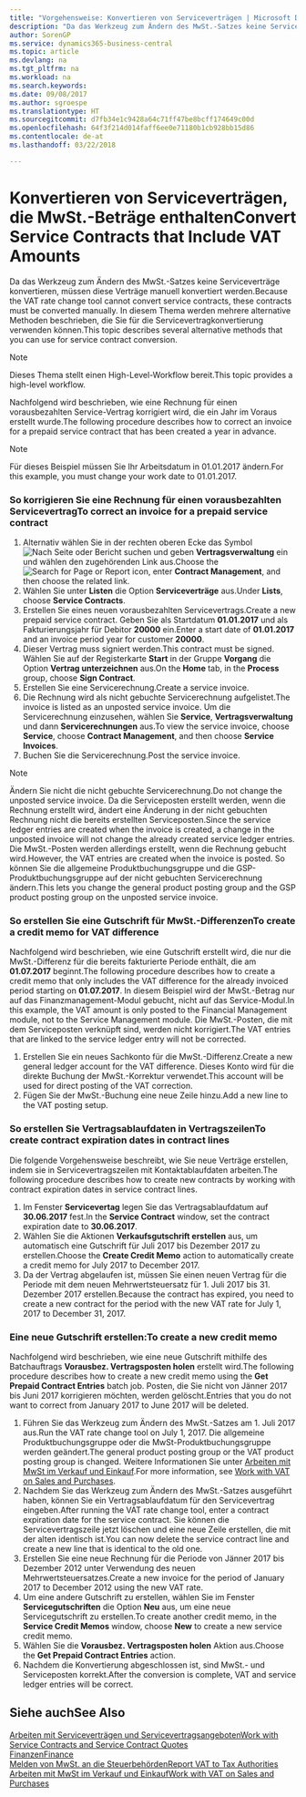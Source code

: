 ```yaml
---
title: "Vorgehensweise: Konvertieren von Serviceverträgen | Microsoft Docs"
description: "Da das Werkzeug zum Ändern des MwSt.-Satzes keine Serviceverträge konvertieren, müssen diese Verträge manuell konvertiert werden. In diesem Thema werden mehrere alternative Methoden beschrieben, die Sie für die Servicevertragkonvertierung verwenden können."
author: SorenGP
ms.service: dynamics365-business-central
ms.topic: article
ms.devlang: na
ms.tgt_pltfrm: na
ms.workload: na
ms.search.keywords: 
ms.date: 09/08/2017
ms.author: sgroespe
ms.translationtype: HT
ms.sourcegitcommit: d7fb34e1c9428a64c71ff47be8bcff174649c00d
ms.openlocfilehash: 64f3f214d014faff6ee0e71180b1cb928bb15d86
ms.contentlocale: de-at
ms.lasthandoff: 03/22/2018

---
```

# <a name="convert-service-contracts-that-include-vat-amounts"></a><span data-ttu-id="96bc3-104">Konvertieren von Serviceverträgen, die MwSt.-Beträge enthalten</span><span class="sxs-lookup"><span data-stu-id="96bc3-104">Convert Service Contracts that Include VAT Amounts</span></span>
<span data-ttu-id="96bc3-105">Da das Werkzeug zum Ändern des MwSt.-Satzes keine Serviceverträge konvertieren, müssen diese Verträge manuell konvertiert werden.</span><span class="sxs-lookup"><span data-stu-id="96bc3-105">Because the VAT rate change tool cannot convert service contracts, these contracts must be converted manually.</span></span> <span data-ttu-id="96bc3-106">In diesem Thema werden mehrere alternative Methoden beschrieben, die Sie für die Servicevertragkonvertierung verwenden können.</span><span class="sxs-lookup"><span data-stu-id="96bc3-106">This topic describes several alternative methods that you can use for service contract conversion.</span></span>  

> [!NOTE]  
>  <span data-ttu-id="96bc3-107">Dieses Thema stellt einen High-Level-Workflow bereit.</span><span class="sxs-lookup"><span data-stu-id="96bc3-107">This topic provides a high-level workflow.</span></span>  

 <span data-ttu-id="96bc3-108">Nachfolgend wird beschrieben, wie eine Rechnung für einen vorausbezahlten Service-Vertrag korrigiert wird, die ein Jahr im Voraus erstellt wurde.</span><span class="sxs-lookup"><span data-stu-id="96bc3-108">The following procedure describes how to correct an invoice for a prepaid service contract that has been created a year in advance.</span></span>  

> [!NOTE]  
>  <span data-ttu-id="96bc3-109">Für dieses Beispiel müssen Sie Ihr Arbeitsdatum in 01.01.2017 ändern.</span><span class="sxs-lookup"><span data-stu-id="96bc3-109">For this example, you must change your work date to 01.01.2017.</span></span>  

### <a name="to-correct-an-invoice-for-a-prepaid-service-contract"></a><span data-ttu-id="96bc3-110">So korrigieren Sie eine Rechnung für einen vorausbezahlten Servicevertrag</span><span class="sxs-lookup"><span data-stu-id="96bc3-110">To correct an invoice for a prepaid service contract</span></span>  
1. <span data-ttu-id="96bc3-111">Alternativ wählen Sie in der rechten oberen Ecke das Symbol ![Nach Seite oder Bericht suchen](media/ui-search/search_small.png "Nach Seite oder Bericht suchen") und geben **Vertragsverwaltung** ein und wählen den zugehörenden Link aus.</span><span class="sxs-lookup"><span data-stu-id="96bc3-111">Choose the ![Search for Page or Report](media/ui-search/search_small.png "Search for Page or Report icon") icon, enter **Contract Management**, and then choose the related link.</span></span>  
2. <span data-ttu-id="96bc3-112">Wählen Sie unter **Listen** die Option **Serviceverträge** aus.</span><span class="sxs-lookup"><span data-stu-id="96bc3-112">Under **Lists**, choose **Service Contracts**.</span></span>  
3. <span data-ttu-id="96bc3-113">Erstellen Sie eines neuen vorausbezahlten Servicevertrags.</span><span class="sxs-lookup"><span data-stu-id="96bc3-113">Create a new prepaid service contract.</span></span> <span data-ttu-id="96bc3-114">Geben Sie als Startdatum **01.01.2017** und als Fakturierungsjahr für Debitor **20000** ein.</span><span class="sxs-lookup"><span data-stu-id="96bc3-114">Enter a start date of **01.01.2017** and an invoice period year for customer **20000**.</span></span>  
4. <span data-ttu-id="96bc3-115">Dieser Vertrag muss signiert werden.</span><span class="sxs-lookup"><span data-stu-id="96bc3-115">This contract must be signed.</span></span> <span data-ttu-id="96bc3-116">Wählen Sie auf der Registerkarte **Start** in der Gruppe **Vorgang** die Option **Vertrag unterzeichnen** aus.</span><span class="sxs-lookup"><span data-stu-id="96bc3-116">On the **Home** tab, in the **Process** group, choose **Sign Contract**.</span></span>  
5. <span data-ttu-id="96bc3-117">Erstellen Sie eine Servicerechnung.</span><span class="sxs-lookup"><span data-stu-id="96bc3-117">Create a service invoice.</span></span>
6. <span data-ttu-id="96bc3-118">Die Rechnung wird als nicht gebuchte Servicerechnung aufgelistet.</span><span class="sxs-lookup"><span data-stu-id="96bc3-118">The invoice is listed as an unposted service invoice.</span></span> <span data-ttu-id="96bc3-119">Um die Servicerechnung einzusehen, wählen Sie **Service**, **Vertragsverwaltung** und dann **Servicerechnungen** aus.</span><span class="sxs-lookup"><span data-stu-id="96bc3-119">To view the service invoice, choose **Service**, choose **Contract Management**, and then choose **Service Invoices**.</span></span>  
7. <span data-ttu-id="96bc3-120">Buchen Sie die Servicerechnung.</span><span class="sxs-lookup"><span data-stu-id="96bc3-120">Post the service invoice.</span></span>  

> [!NOTE]  
>  <span data-ttu-id="96bc3-121">Ändern Sie nicht die nicht gebuchte Servicerechnung.</span><span class="sxs-lookup"><span data-stu-id="96bc3-121">Do not change the unposted service invoice.</span></span> <span data-ttu-id="96bc3-122">Da die Serviceposten erstellt werden, wenn die Rechnung erstellt wird, ändert eine Änderung in der nicht gebuchten Rechnung nicht die bereits erstellten Serviceposten.</span><span class="sxs-lookup"><span data-stu-id="96bc3-122">Since the service ledger entries are created when the invoice is created, a change in the unposted invoice will not change the already created service ledger entries.</span></span> <span data-ttu-id="96bc3-123">Die MwSt.-Posten werden allerdings erstellt, wenn die Rechnung gebucht wird.</span><span class="sxs-lookup"><span data-stu-id="96bc3-123">However, the VAT entries are created when the invoice is posted.</span></span> <span data-ttu-id="96bc3-124">So können Sie die allgemeine Produktbuchungsgruppe und die GSP-Produktbuchungsgruppe auf der nicht gebuchten Servicerechnung ändern.</span><span class="sxs-lookup"><span data-stu-id="96bc3-124">This lets you change the general product posting group and the GSP product posting group on the unposted service invoice.</span></span>  

### <a name="to-create-a-credit-memo-for-vat-difference"></a><span data-ttu-id="96bc3-125">So erstellen Sie eine Gutschrift für MwSt.-Differenzen</span><span class="sxs-lookup"><span data-stu-id="96bc3-125">To create a credit memo for VAT difference</span></span>  
<span data-ttu-id="96bc3-126">Nachfolgend wird beschrieben, wie eine Gutschrift erstellt wird, die nur die MwSt.-Differenz für die bereits fakturierte Periode enthält, die am **01.07.2017** beginnt.</span><span class="sxs-lookup"><span data-stu-id="96bc3-126">The following procedure describes how to create a credit memo that only includes the VAT difference for the already invoiced period starting on **01.07.2017**.</span></span> <span data-ttu-id="96bc3-127">In diesem Beispiel wird der MwSt.-Betrag nur auf das Finanzmanagement-Modul gebucht, nicht auf das Service-Modul.</span><span class="sxs-lookup"><span data-stu-id="96bc3-127">In this example, the VAT amount is only posted to the Financial Management module, not to the Service Management module.</span></span> <span data-ttu-id="96bc3-128">Die MwSt.-Posten, die mit dem Serviceposten verknüpft sind, werden nicht korrigiert.</span><span class="sxs-lookup"><span data-stu-id="96bc3-128">The VAT entries that are linked to the service ledger entry will not be corrected.</span></span>  

1. <span data-ttu-id="96bc3-129">Erstellen Sie ein neues Sachkonto für die MwSt.-Differenz.</span><span class="sxs-lookup"><span data-stu-id="96bc3-129">Create a new general ledger account for the VAT difference.</span></span> <span data-ttu-id="96bc3-130">Dieses Konto wird für die direkte Buchung der MwSt.-Korrektur verwendet.</span><span class="sxs-lookup"><span data-stu-id="96bc3-130">This account will be used for direct posting of the VAT correction.</span></span>  
2. <span data-ttu-id="96bc3-131">Fügen Sie der MwSt.-Buchung eine neue Zeile hinzu.</span><span class="sxs-lookup"><span data-stu-id="96bc3-131">Add a new line to the VAT posting setup.</span></span>  

### <a name="to-create-contract-expiration-dates-in-contract-lines"></a><span data-ttu-id="96bc3-132">So erstellen Sie Vertragsablaufdaten in Vertragszeilen</span><span class="sxs-lookup"><span data-stu-id="96bc3-132">To create contract expiration dates in contract lines</span></span>  
<span data-ttu-id="96bc3-133">Die folgende Vorgehensweise beschreibt, wie Sie neue Verträge erstellen, indem sie in Servicevertragszeilen mit Kontaktablaufdaten arbeiten.</span><span class="sxs-lookup"><span data-stu-id="96bc3-133">The following procedure describes how to create new contracts by working with contract expiration dates in service contract lines.</span></span>  

1. <span data-ttu-id="96bc3-134">Im Fenster **Servicevertag** legen Sie das Vertragsablaufdatum auf **30.06.2017** fest.</span><span class="sxs-lookup"><span data-stu-id="96bc3-134">In the **Service Contract** window, set the contract expiration date to **30.06.2017**.</span></span>  
2. <span data-ttu-id="96bc3-135">Wählen Sie die Aktionen **Verkaufsgutschrift erstellen** aus, um automatisch eine Gutschrift für Juli 2017 bis Dezember 2017 zu erstellen.</span><span class="sxs-lookup"><span data-stu-id="96bc3-135">Choose the **Create Credit Memo** action to automatically create a credit memo for July 2017 to December 2017.</span></span>  
3. <span data-ttu-id="96bc3-136">Da der Vertrag abgelaufen ist, müssen Sie einen neuen Vertrag für die Periode mit dem neuen Mehrwertsteuersatz für 1. Juli 2017 bis 31. Dezember 2017 erstellen.</span><span class="sxs-lookup"><span data-stu-id="96bc3-136">Because the contract has expired, you need to create a new contract for the period with the new VAT rate for July 1, 2017 to December 31, 2017.</span></span>  

### <a name="to-create-a-new-credit-memo"></a><span data-ttu-id="96bc3-137">Eine neue Gutschrift erstellen:</span><span class="sxs-lookup"><span data-stu-id="96bc3-137">To create a new credit memo</span></span>  
<span data-ttu-id="96bc3-138">Nachfolgend wird beschrieben, wie eine neue Gutschrift mithilfe des Batchauftrags **Vorausbez. Vertragsposten holen** erstellt wird.</span><span class="sxs-lookup"><span data-stu-id="96bc3-138">The following procedure describes how to create a new credit memo using the **Get Prepaid Contract Entries** batch job.</span></span> <span data-ttu-id="96bc3-139">Posten, die Sie nicht von Jänner 2017 bis Juni 2017 korrigieren möchten, werden gelöscht.</span><span class="sxs-lookup"><span data-stu-id="96bc3-139">Entries that you do not want to correct from January 2017 to June 2017 will be deleted.</span></span>  

1. <span data-ttu-id="96bc3-140">Führen Sie das Werkzeug zum Ändern des MwSt.-Satzes am 1. Juli 2017 aus.</span><span class="sxs-lookup"><span data-stu-id="96bc3-140">Run the VAT rate change tool on July 1, 2017.</span></span> <span data-ttu-id="96bc3-141">Die allgemeine Produktbuchungsgruppe oder die MwSt-Produktbuchungsgruppe werden geändert.</span><span class="sxs-lookup"><span data-stu-id="96bc3-141">The general product posting group or the VAT product posting group is changed.</span></span> <span data-ttu-id="96bc3-142">Weitere Informationen Sie unter [Arbeiten mit MwSt im Verkauf und Einkauf](finance-work-with-vat.md).</span><span class="sxs-lookup"><span data-stu-id="96bc3-142">For more information, see [Work with VAT on Sales and Purchases](finance-work-with-vat.md).</span></span>  
2. <span data-ttu-id="96bc3-143">Nachdem Sie das Werkzeug zum Ändern des MwSt.-Satzes ausgeführt haben, können Sie ein Vertragsablaufdatum für den Servicevertrag eingeben.</span><span class="sxs-lookup"><span data-stu-id="96bc3-143">After running the VAT rate change tool, enter a contract expiration date for the service contract.</span></span> <span data-ttu-id="96bc3-144">Sie können die Servicevertragszeile jetzt löschen und eine neue Zeile erstellen, die mit der alten identisch ist.</span><span class="sxs-lookup"><span data-stu-id="96bc3-144">You can now delete the service contract line and create a new line that is identical to the old one.</span></span>  
3. <span data-ttu-id="96bc3-145">Erstellen Sie eine neue Rechnung für die Periode von Jänner 2017 bis Dezember 2012 unter Verwendung des neuen Mehrwertsteuersatzes.</span><span class="sxs-lookup"><span data-stu-id="96bc3-145">Create a new invoice for the period of January 2017 to December 2012 using the new VAT rate.</span></span>  
4. <span data-ttu-id="96bc3-146">Um eine andere Gutschrift zu erstellen, wählen Sie im Fenster **Servicegutschriften** die Option **Neu** aus, um eine neue Servicegutschrift zu erstellen.</span><span class="sxs-lookup"><span data-stu-id="96bc3-146">To create another credit memo, in the **Service Credit Memos** window, choose **New** to create a new service credit memo.</span></span>  
5. <span data-ttu-id="96bc3-147">Wählen Sie die **Vorausbez. Vertragsposten holen** Aktion aus.</span><span class="sxs-lookup"><span data-stu-id="96bc3-147">Choose the **Get Prepaid Contract Entries** action.</span></span>  
6. <span data-ttu-id="96bc3-148">Nachdem die Konvertierung abgeschlossen ist, sind MwSt.- und Serviceposten korrekt.</span><span class="sxs-lookup"><span data-stu-id="96bc3-148">After the conversion is complete, VAT and service ledger entries will be correct.</span></span>  

## <a name="see-also"></a><span data-ttu-id="96bc3-149">Siehe auch</span><span class="sxs-lookup"><span data-stu-id="96bc3-149">See Also</span></span>  
[<span data-ttu-id="96bc3-150">Arbeiten mit Serviceverträgen und Servicevertragsangeboten</span><span class="sxs-lookup"><span data-stu-id="96bc3-150">Work with Service Contracts and Service Contract Quotes</span></span>](service-how-to-create-service-contracts-and-service-contract-quotes.md)  
[<span data-ttu-id="96bc3-151">Finanzen</span><span class="sxs-lookup"><span data-stu-id="96bc3-151">Finance</span></span>](finance.md)  
[<span data-ttu-id="96bc3-152">Melden von MwSt. an die Steuerbehörden</span><span class="sxs-lookup"><span data-stu-id="96bc3-152">Report VAT to Tax Authorities</span></span>](finance-how-report-vat.md)  
[<span data-ttu-id="96bc3-153">Arbeiten mit MwSt im Verkauf und Einkauf</span><span class="sxs-lookup"><span data-stu-id="96bc3-153">Work with VAT on Sales and Purchases</span></span>](finance-work-with-vat.md)  

